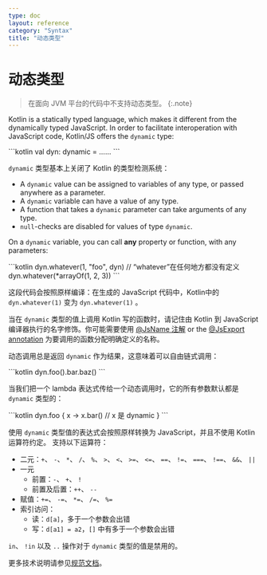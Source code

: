 ```yaml
---
type: doc
layout: reference
category: "Syntax"
title: "动态类型"
---
```


# 动态类型

> 在面向 JVM 平台的代码中不支持动态类型。
{:.note}

Kotlin is a statically typed language, which makes it different from the dynamically typed JavaScript. In order to facilitate interoperation with JavaScript code, Kotlin/JS offers the `dynamic` type:

<div class="sample" markdown="1" theme="idea" data-highlight-only>
```kotlin
val dyn: dynamic = ……
```
</div>

`dynamic` 类型基本上关闭了 Kotlin 的类型检测系统：

  - A `dynamic` value can be assigned to variables of any type, or passed anywhere as a parameter.
  - A `dynamic` variable can have a value of any type.
  - A function that takes a `dynamic` parameter can take arguments of any type. 
  - `null`-checks are disabled for values of type `dynamic`.

On a `dynamic` variable, you can call **any** property or function, with any parameters: 

<div class="sample" markdown="1" theme="idea" data-highlight-only>
```kotlin
dyn.whatever(1, "foo", dyn) // “whatever”在任何地方都没有定义
dyn.whatever(*arrayOf(1, 2, 3))
```
</div>

这段代码会按照原样编译：在生成的 JavaScript 代码中，Kotlin中的 `dyn.whatever(1)` 变为 `dyn.whatever(1)`
。

当在 `dynamic` 类型的值上调用 Kotlin 写的函数时，请记住由
Kotlin 到 JavaScript 编译器执行的名字修饰。你可能需要使用 [@JsName 注解](js-to-kotlin-interop.html#jsname-注解) or the [@JsExport annotation](js-to-kotlin-interop.html#jsexport-annotation) 为要调用的函数分配明确定义的名称。

动态调用总是返回 `dynamic` 作为结果，这意味着可以自由链式调用：

<div class="sample" markdown="1" theme="idea" data-highlight-only>
```kotlin
dyn.foo().bar.baz()
```
</div>

当我们把一个 lambda 表达式传给一个动态调用时，它的所有参数默认都是 `dynamic` 类型的：

<div class="sample" markdown="1" theme="idea" data-highlight-only>
```kotlin
dyn.foo {
    x -> x.bar() // x 是 dynamic
}
```
</div>

使用 `dynamic` 类型值的表达式会按照原样转换为 JavaScript，并且不使用 Kotlin 运算符约定。
支持以下运算符：

* 二元：`+`、 `-`、 `*`、 `/`、 `%`、 `>`、 `<`、 `>=`、 `<=`、 `==`、 `!=`、 `===`、 `!==`、 `&&`、 `||`
* 一元
    * 前置：`-`、 `+`、 `!`
    * 前置及后置：`++`、 `--`
* 赋值：`+=`、 `-=`、 `*=`、 `/=`、 `%=`
* 索引访问：
    * 读：`d[a]`，多于一个参数会出错
    * 写：`d[a1] = a2`，`[]` 中有多于一个参数会出错

`in`、 `!in` 以及 `..` 操作对于 `dynamic` 类型的值是禁用的。

更多技术说明请参见[规范文档](https://github.com/JetBrains/kotlin/blob/master/spec-docs/dynamic-types.md)。
